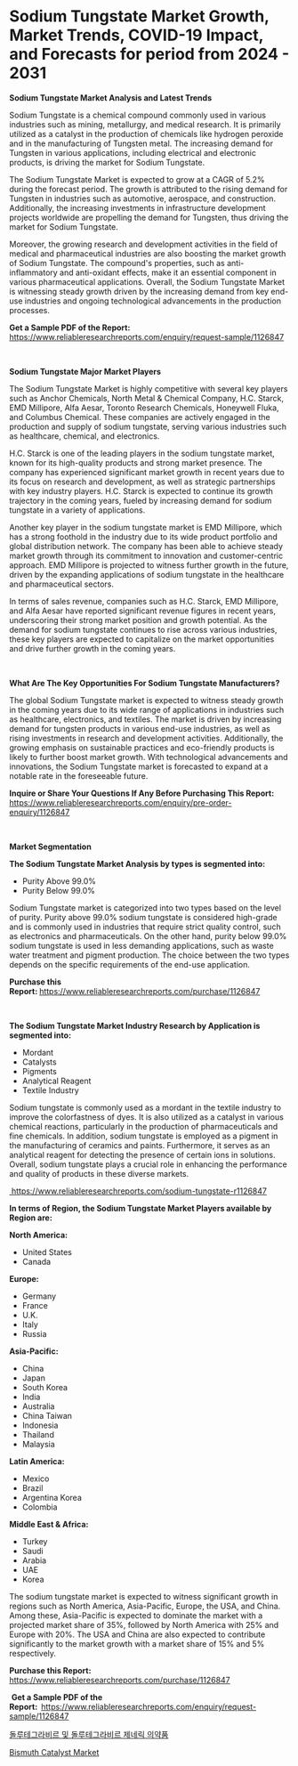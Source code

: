 <p><h1>Sodium Tungstate Market Growth, Market Trends, COVID-19 Impact, and Forecasts for period from 2024 - 2031</h1></p><p><strong>Sodium Tungstate Market Analysis and Latest Trends</strong></p>
<p><p>Sodium Tungstate is a chemical compound commonly used in various industries such as mining, metallurgy, and medical research. It is primarily utilized as a catalyst in the production of chemicals like hydrogen peroxide and in the manufacturing of Tungsten metal. The increasing demand for Tungsten in various applications, including electrical and electronic products, is driving the market for Sodium Tungstate.</p><p>The Sodium Tungstate Market is expected to grow at a CAGR of 5.2% during the forecast period. The growth is attributed to the rising demand for Tungsten in industries such as automotive, aerospace, and construction. Additionally, the increasing investments in infrastructure development projects worldwide are propelling the demand for Tungsten, thus driving the market for Sodium Tungstate.</p><p>Moreover, the growing research and development activities in the field of medical and pharmaceutical industries are also boosting the market growth of Sodium Tungstate. The compound's properties, such as anti-inflammatory and anti-oxidant effects, make it an essential component in various pharmaceutical applications. Overall, the Sodium Tungstate Market is witnessing steady growth driven by the increasing demand from key end-use industries and ongoing technological advancements in the production processes.</p></p>
<p><strong>Get a Sample PDF of the Report:&nbsp;</strong> <a href="https://www.reliableresearchreports.com/enquiry/request-sample/1126847">https://www.reliableresearchreports.com/enquiry/request-sample/1126847</a></p>
<p>&nbsp;</p>
<p><strong>Sodium Tungstate Major Market Players</strong></p>
<p><p>The Sodium Tungstate Market is highly competitive with several key players such as Anchor Chemicals, North Metal & Chemical Company, H.C. Starck, EMD Millipore, Alfa Aesar, Toronto Research Chemicals, Honeywell Fluka, and Columbus Chemical. These companies are actively engaged in the production and supply of sodium tungstate, serving various industries such as healthcare, chemical, and electronics.</p><p>H.C. Starck is one of the leading players in the sodium tungstate market, known for its high-quality products and strong market presence. The company has experienced significant market growth in recent years due to its focus on research and development, as well as strategic partnerships with key industry players. H.C. Starck is expected to continue its growth trajectory in the coming years, fueled by increasing demand for sodium tungstate in a variety of applications.</p><p>Another key player in the sodium tungstate market is EMD Millipore, which has a strong foothold in the industry due to its wide product portfolio and global distribution network. The company has been able to achieve steady market growth through its commitment to innovation and customer-centric approach. EMD Millipore is projected to witness further growth in the future, driven by the expanding applications of sodium tungstate in the healthcare and pharmaceutical sectors.</p><p>In terms of sales revenue, companies such as H.C. Starck, EMD Millipore, and Alfa Aesar have reported significant revenue figures in recent years, underscoring their strong market position and growth potential. As the demand for sodium tungstate continues to rise across various industries, these key players are expected to capitalize on the market opportunities and drive further growth in the coming years.</p></p>
<p>&nbsp;</p>
<p><strong>What Are The Key Opportunities For Sodium Tungstate Manufacturers?</strong></p>
<p><p>The global Sodium Tungstate market is expected to witness steady growth in the coming years due to its wide range of applications in industries such as healthcare, electronics, and textiles. The market is driven by increasing demand for tungsten products in various end-use industries, as well as rising investments in research and development activities. Additionally, the growing emphasis on sustainable practices and eco-friendly products is likely to further boost market growth. With technological advancements and innovations, the Sodium Tungstate market is forecasted to expand at a notable rate in the foreseeable future.</p></p>
<p><strong>Inquire or Share Your Questions If Any Before Purchasing This Report:</strong> <a href="https://www.reliableresearchreports.com/enquiry/pre-order-enquiry/1126847">https://www.reliableresearchreports.com/enquiry/pre-order-enquiry/1126847</a></p>
<p>&nbsp;</p>
<p><strong>Market Segmentation</strong></p>
<p><strong>The Sodium Tungstate Market Analysis by types is segmented into:</strong></p>
<p><ul><li>Purity Above 99.0%</li><li>Purity Below 99.0%</li></ul></p>
<p><p>Sodium Tungstate market is categorized into two types based on the level of purity. Purity above 99.0% sodium tungstate is considered high-grade and is commonly used in industries that require strict quality control, such as electronics and pharmaceuticals. On the other hand, purity below 99.0% sodium tungstate is used in less demanding applications, such as waste water treatment and pigment production. The choice between the two types depends on the specific requirements of the end-use application.</p></p>
<p><strong>Purchase this Report:&nbsp;</strong><a href="https://www.reliableresearchreports.com/purchase/1126847">https://www.reliableresearchreports.com/purchase/1126847</a></p>
<p>&nbsp;</p>
<p><strong>The Sodium Tungstate Market Industry Research by Application is segmented into:</strong></p>
<p><ul><li>Mordant</li><li>Catalysts</li><li>Pigments</li><li>Analytical Reagent</li><li>Textile Industry</li></ul></p>
<p><p>Sodium tungstate is commonly used as a mordant in the textile industry to improve the colorfastness of dyes. It is also utilized as a catalyst in various chemical reactions, particularly in the production of pharmaceuticals and fine chemicals. In addition, sodium tungstate is employed as a pigment in the manufacturing of ceramics and paints. Furthermore, it serves as an analytical reagent for detecting the presence of certain ions in solutions. Overall, sodium tungstate plays a crucial role in enhancing the performance and quality of products in these diverse markets.</p></p>
<p><a href="https://www.reliableresearchreports.com/sodium-tungstate-r1126847">&nbsp;https://www.reliableresearchreports.com/sodium-tungstate-r1126847</a></p>
<p><strong>In terms of Region, the Sodium Tungstate Market Players available by Region are:</strong></p>
<p>
    <p> <strong> North America: </strong>
        <ul>
            <li>United States</li>
            <li>Canada</li>
        </ul>
        </p> 
    <p> <strong> Europe: </strong>
        <ul>
            <li>Germany</li>
            <li>France</li>
            <li>U.K.</li>
            <li>Italy</li>
            <li>Russia</li>
        </ul>
        </p> 
    <p> <strong> Asia-Pacific: </strong>
        <ul>
            <li>China</li>
            <li>Japan</li>
            <li>South Korea</li>
            <li>India</li>
            <li>Australia</li>
            <li>China Taiwan</li>
            <li>Indonesia</li>
            <li>Thailand</li>
            <li>Malaysia</li>
        </ul>
        </p> 
    <p> <strong> Latin America: </strong>
        <ul>
            <li>Mexico</li>
            <li>Brazil</li>
            <li>Argentina Korea</li>
            <li>Colombia</li>
        </ul>
        </p> 
    <p> <strong> Middle East & Africa: </strong>
        <ul>
            <li>Turkey</li>
            <li>Saudi</li>
            <li>Arabia</li>
            <li>UAE</li>
            <li>Korea</li>
        </ul>
    </p>
    </p>
<p><p>The sodium tungstate market is expected to witness significant growth in regions such as North America, Asia-Pacific, Europe, the USA, and China. Among these, Asia-Pacific is expected to dominate the market with a projected market share of 35%, followed by North America with 25% and Europe with 20%. The USA and China are also expected to contribute significantly to the market growth with a market share of 15% and 5% respectively.</p></p>
<p><strong>Purchase this Report: </strong><a href="https://www.reliableresearchreports.com/purchase/1126847">https://www.reliableresearchreports.com/purchase/1126847</a></p>
<p>&nbsp;<strong>Get a Sample PDF of the Report:&nbsp;&nbsp;</strong><a href="https://www.reliableresearchreports.com/enquiry/request-sample/1126847">https://www.reliableresearchreports.com/enquiry/request-sample/1126847</a></p>
<p><strong></strong></p>
<p><p><a href="https://github.com/johneahan44556754/Market-Research-Report-List-1/blob/main/4840509119891.md">돌루테그라비르 및 돌루테그라비르 제네릭 의약품</a></p><p><a href="https://github.com/ashepherd82/Market-Research-Report-List-5/blob/main/bismuth-catalyst-market.md">Bismuth Catalyst Market</a></p></p>